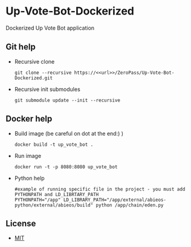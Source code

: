 # Up-Vote-Bot-Dockerized
Dockerized Up Vote Bot application

## Git help

* Recursive clone
  ```
  git clone --recursive https://<<url>>/ZeroPass/Up-Vote-Bot-Dockerized.git
  ```
  
* Recursive init submodules
  ```
  git submodule update --init --recursive
  ```
  
## Docker help
* Build image (be careful on dot at the end:) )
  ```
  docker build -t up_vote_bot .
  ```
 
* Run image
  ```
  docker run -t -p 8080:8080 up_vote_bot
  ```
  
* Python help
  ```
  #example of running specific file in the project - you must add PYTHONPATH and LD_LIBRTARY_PATH
  PYTHONPATH="/app" LD_LIBRARY_PATH="/app/external/abieos-python/external/abieos/build" python /app/chain/eden.py 
  ```
  
## License

* [MIT](LICENSE.md)
